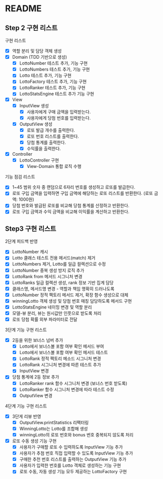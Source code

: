 # README
## Step 2 구현 리스트

구현 리스트 

- [x]  역할 분리 및 담당 객체 생성
- [x]  Domain (TDD 기반으로 생성)
    - [x]  LottoNumber 테스트 추가, 기능 구현
    - [x]  LottoNumbers 테스트 추가, 기능 구현
    - [x]  Lotto 테스트 추가, 기능 구현
    - [x]  LottoFactory 테스트 추가, 기능 구현
    - [x]  LottoRanker 테스트 추가, 기능 구현
    - [x]  LottoStatsEngine 테스트 추가 기능 구현
- [x]  View
    - [x]  InputView 생성
        - [x]  사용자에게 구매 금액을 입력받는다.
        - [x]  사용자에게 당첨 번호를 입력받는다.
    - [x]  OutputView 생성
        - [x]  로또 발급 개수를 출력한다.
        - [x]  로또 번호 리스트를 출력한다.
        - [x]  당첨 통계를 출력한다.
        - [x]  수익률을 출력한다.
- [x]  Controller
    - [x]  LottoController 구현
        - [x]  View-Domain 통합 로직 수행

기능 점검 리스트

- [x]  1~45 범위 숫자 중 랜덤으로 6자리 번호를 생성하고 로또를 발급한다.
- [x]  로또 구입 금액을 입력하면 구입 금액에 해당하는 로또 리스트를 반환한다. (로또 금액: 1000원)
- [x]  당첨 번호와 발급된 로또를 비교해 당첨 통계를 산정하고 반환한다.
- [x]  로또 구입 금액과 수익 금액을 비교해 이익률을 계산하고 반환한다.

## Step3 구현 리스트 

2단계 피드백 반영

- [x] LottoNumber 캐시 
- [x] Lotto 클래스 테스트 전용 메서드(match) 제거
- [x] LottoNumbers 제거, Lotto를 일급 컬렉션으로 수정
- [x] LottoNumber 중복 생성 방지 로직 추가 
- [x] LottoRank from 메서드 시그니처 변경
- [x] LottoRanks 일급 컬렉션 생성, rank 정보 기반 집계 담당
- [x] 클래스명, 메서드명 변경 - 역할과 책임 명확히 드러나도록
- [x] LottoNumber 정적 팩토리 메서드 제거, 확장 함수 생성으로 대체
- [x] winningLotto 객체 생성 및 당첨 번호 매칭 담당하도록 메서드 구현
- [x] LottoStatsEngine 네이밍 변경 및 역할 분리
- [x] 모델-뷰 분리, 뷰는 원시값만 인풋으로 받도록 처리
- [x] 로또 당첨 확률 외부 파라미터로 전달

3단계 기능 구현 리스트 

- [x] 2등을 위한 보너스 넘버 추가 
  - [x] Lotto에서 보너스볼 포함 여부 확인 메서드 부여
  - [x] Lotto에서 보너스볼 포함 여부 확인 메서드 테스트
  - [x] LottoRank 정적 팩토리 메소드 시그니처 변경
  - [x] LottoRank 시그니처 변경에 따른 테스트 추가
  - [x] InputView 변경
- [x] 당첨 통계에 2등 정보 추가
  - [x] LottoRanker rank 함수 시그니처 변경 (보너스 번호 받도록)
  - [x] LottoRanker 함수 시그니처 변경에 따라 테스트 수정
  - [x] OutputView 변경

4단계 기능 구현 리스트 

- [x] 3단게 리뷰 반영  
  - [x] OutputView.printStatistics 리팩터링
  - [x] WinningLotto는 Lotto를 조합해 생성
  - [x] winningLotto의 로또 번호와 bonus 번호 중복되지 않도록 처리
    
- [x] 로또 수동 생성 기능 구현
  - [x] 사용자가 구매할 로또 수 입력하도록 InputView 기능 추가 
  - [x] 사용자가 추첨 번호 직접 입력할 수 있도록 InputView 기능 추가
  - [x] 구매한 추천 번호 리스트를 출력하는 OutputView 기능 추가
  - [x] 사용자가 입력한 번호를 Lotto 객체로 생성하는 기능 구현
  - [x] 로또 수동, 자동 생성 기능 모두 제공하는 LottoFactory 구현
